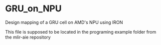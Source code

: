 # GRU_on_NPU
Design mapping of a GRU cell on AMD's NPU using IRON

This file is supposed to be located in the programing example folder from the mlir-aie repository
